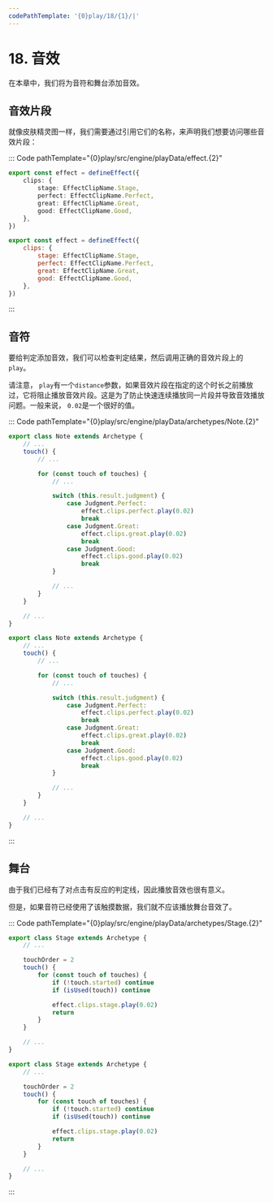 ```yaml
---
codePathTemplate: '{0}play/18/{1}/|'
---
```


# 18. 音效

在本章中，我们将为音符和舞台添加音效。

## 音效片段

就像皮肤精灵图一样，我们需要通过引用它们的名称，来声明我们想要访问哪些音效片段：

::: Code pathTemplate="{0}play/src/engine/playData/effect.{2}"

```ts
export const effect = defineEffect({
    clips: {
        stage: EffectClipName.Stage,
        perfect: EffectClipName.Perfect,
        great: EffectClipName.Great,
        good: EffectClipName.Good,
    },
})
```

```js
export const effect = defineEffect({
    clips: {
        stage: EffectClipName.Stage,
        perfect: EffectClipName.Perfect,
        great: EffectClipName.Great,
        good: EffectClipName.Good,
    },
})
```

:::

## 音符

要给判定添加音效，我们可以检查判定结果，然后调用正确的音效片段上的`play`。

请注意， `play`有一个`distance`参数，如果音效片段在指定的这个时长之前播放过，它将阻止播放音效片段。这是为了防止快速连续播放同一片段并导致音效播放问题。一般来说， `0.02`是一个很好的值。

::: Code pathTemplate="{0}play/src/engine/playData/archetypes/Note.{2}"

```ts
export class Note extends Archetype {
    // ...
    touch() {
        // ...

        for (const touch of touches) {
            // ...

            switch (this.result.judgment) {
                case Judgment.Perfect:
                    effect.clips.perfect.play(0.02)
                    break
                case Judgment.Great:
                    effect.clips.great.play(0.02)
                    break
                case Judgment.Good:
                    effect.clips.good.play(0.02)
                    break
            }

            // ...
        }
    }

    // ...
}
```

```js
export class Note extends Archetype {
    // ...
    touch() {
        // ...

        for (const touch of touches) {
            // ...

            switch (this.result.judgment) {
                case Judgment.Perfect:
                    effect.clips.perfect.play(0.02)
                    break
                case Judgment.Great:
                    effect.clips.great.play(0.02)
                    break
                case Judgment.Good:
                    effect.clips.good.play(0.02)
                    break
            }

            // ...
        }
    }

    // ...
}
```

:::

## 舞台

由于我们已经有了对点击有反应的判定线，因此播放音效也很有意义。

但是，如果音符已经使用了该触摸数据，我们就不应该播放舞台音效了。

::: Code pathTemplate="{0}play/src/engine/playData/archetypes/Stage.{2}"

```ts
export class Stage extends Archetype {
    // ...

    touchOrder = 2
    touch() {
        for (const touch of touches) {
            if (!touch.started) continue
            if (isUsed(touch)) continue

            effect.clips.stage.play(0.02)
            return
        }
    }

    // ...
}
```

```js
export class Stage extends Archetype {
    // ...

    touchOrder = 2
    touch() {
        for (const touch of touches) {
            if (!touch.started) continue
            if (isUsed(touch)) continue

            effect.clips.stage.play(0.02)
            return
        }
    }

    // ...
}
```

:::

